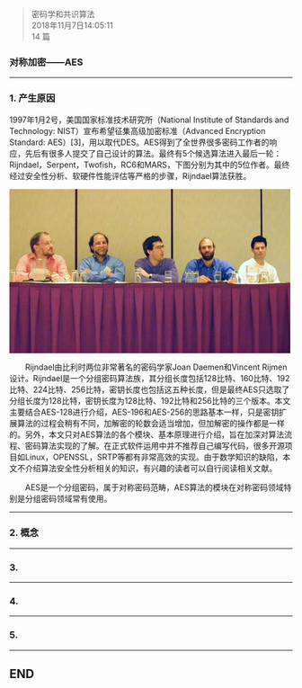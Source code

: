 > 密码学和共识算法  
> 2018年11月7日14:05:11       
> 14 篇  

### 对称加密——AES

----------


### 1. 产生原因
1997年1月2号，美国国家标准技术研究所（National Institute of Standards and Technology: NIST）宣布希望征集高级加密标准（Advanced Encryption Standard: AES）[3]，用以取代DES。AES得到了全世界很多密码工作者的响应，先后有很多人提交了自己设计的算法。最终有5个候选算法进入最后一轮：Rijndael，Serpent，Twofish，RC6和MARS，下图分别为其中的5位作者。最终经过安全性分析、软硬件性能评估等严格的步骤，Rijndael算法获胜。

<img src="https://www.github.com/jixiyu/images3/raw/master/小书匠/1541573223422.png" width="500" hegiht="400" align="center" /> 

　　Rijndael由比利时两位非常著名的密码学家Joan Daemen和Vincent Rijmen设计。Rijndael是一个分组密码算法族，其分组长度包括128比特、160比特、192比特、224比特、256比特，密钥长度也包括这五种长度，但是最终AES只选取了分组长度为128比特，密钥长度为128比特、192比特和256比特的三个版本。本文主要结合AES-128进行介绍，AES-196和AES-256的思路基本一样，只是密钥扩展算法的过程会稍有不同，加解密的轮数会适当增加，但加解密的操作都是一样的。另外，本文只对AES算法的各个模块、基本原理进行介绍，旨在加深对算法流程、密码算法实现的了解。在正式软件运用中并不推荐自己编写代码，很多开源项目如Linux，OPENSSL，SRTP等都有非常高效的实现。由于数学知识的缺陷，本文不介绍算法安全性分析相关的知识，有兴趣的读者可以自行阅读相关文献。

　　AES是一个分组密码，属于对称密码范畴，AES算法的模块在对称密码领域特别是分组密码领域常有使用。

----------

### 2. 概念


----------

### 3. 


----------

### 4. 


----------

### 5. 


----------
## END


